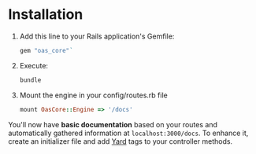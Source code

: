 # Installation

1. Add this line to your Rails application's Gemfile:

   ```ruby
   gem "oas_core"`
   ```

2. Execute:

   ```bash
   bundle
   ```

3. Mount the engine in your config/routes.rb file

   ```ruby
   mount OasCore::Engine => '/docs'
   ```

You'll now have **basic documentation** based on your routes and automatically gathered information at `localhost:3000/docs`. To enhance it, create an initializer file and add [Yard](https://yardoc.org/) tags to your controller methods.
